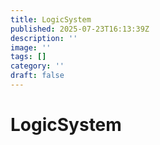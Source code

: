 ```yaml
---
title: LogicSystem
published: 2025-07-23T16:13:39Z
description: ''
image: ''
tags: []
category: ''
draft: false
---
```


# LogicSystem